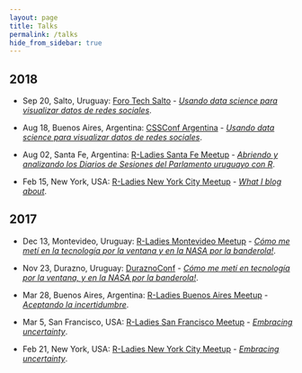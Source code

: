 ```yaml
---
layout: page
title: Talks
permalink: /talks
hide_from_sidebar: true
---
```


## 2018

  * Sep 20, Salto, Uruguay: [Foro Tech Salto](https://www.meetup.com/Foro-Tecnologico-de-Salto/) - [_Usando data science para visualizar datos de redes sociales_](https://docs.google.com/presentation/d/1Pk4nhR-65HohPvJwTPApit6B5k88qk3wamPcMxpOUrM/edit?usp=sharing).

  * Aug 18, Buenos Aires, Argentina: [CSSConf Argentina](https://cssconfar.com/) - [_Usando data science para visualizar datos de redes sociales_](https://docs.google.com/presentation/d/1WyGtoOa9-4Alpr7x6aqpRSkb1HWM5MZgP3NKzpuYgFA/edit?usp=sharing).

  * Aug 02, Santa Fe, Argentina: [R-Ladies Santa Fe Meetup](https://www.meetup.com/rladies-santa-fe/events/251650981/) - [_Abriendo y analizando los Diarios de Sesiones del Parlamento uruguayo con R_](https://docs.google.com/presentation/d/12E6dWEdRGazal3VNYEVVJr17KFJS8FN_LW3OofJw5dM/edit?usp=sharing).
  
  * Feb 15, New York, USA: [R-Ladies New York City Meetup](https://www.meetup.com/rladies-newyork/events/247304067/) - [_What I blog about_](https://docs.google.com/presentation/d/1JSRkQJskAVf0cl9A5gbxLxjc9GUg_0O-eL4G-Wq41So/edit?usp=sharing).

## 2017

  * Dec 13, Montevideo, Uruguay: [R-Ladies Montevideo Meetup](https://www.meetup.com/rladies-montevideo/events/245560636/) - [_Cómo me metí en la tecnología por la ventana y en la NASA por la banderola!_](https://docs.google.com/presentation/d/1YBmleq5a0211rYbhq4krHeKOfy5M6bf5gjKpbqZ26io/edit?usp=sharing).
  
  * Nov 23, Durazno, Uruguay: [DuraznoConf](http://duraznoconf.uy/) - [_Cómo me metí en tecnología por la ventana, y en la NASA por la banderola!_](https://docs.google.com/presentation/d/1DFHq0dX2vPT7GCBEE0cWlIq2m9psWyi-NmL0emYZiKc/edit?usp=sharing).

  * Mar 28, Buenos Aires, Argentina: [R-Ladies Buenos Aires Meetup](https://www.meetup.com/rladies-buenos-aires/events/238489452/) - [_Aceptando la incertidumbre_](https://docs.google.com/presentation/d/1Q8_7XXFJUGgxzOInKTELfrSXE7W_VNjtTY-daKkCdfM/edit?usp=sharing).

  * Mar 5, San Francisco, USA: [R-Ladies San Francisco Meetup](https://www.meetup.com/rladies-san-francisco/events/237912126/) - [_Embracing uncertainty_](https://docs.google.com/presentation/d/1VPzR8sdEa141Zy15PmKc-rZg1NHw_EJq0WZHC2LlvC4/edit?usp=sharing).
  
  * Feb 21, New York, USA: [R-Ladies New York City Meetup](https://www.meetup.com/rladies-newyork/events/237328664/) - [_Embracing uncertainty_](https://docs.google.com/presentation/d/1VPzR8sdEa141Zy15PmKc-rZg1NHw_EJq0WZHC2LlvC4/edit?usp=sharing).
  

  

  

  
